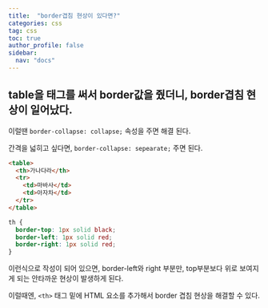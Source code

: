 ```yaml
---
title:  "border겹침 현상이 있다면?"
categories: css
tag: css
toc: true
author_profile: false
sidebar:
  nav: "docs"
---
```


## table을 태그를 써서 border값을 줬더니, border겹침 현상이 일어났다.

이럴땐 `border-collapse: collapse;` 속성을 주면 해결 된다.

간격을 넓히고 싶다면, `border-collapse: sepearate;` 주면 된다.

```html
<table>
  <th>가나다라</th>
  <tr>
    <td>마바사</td>
    <td>아자차</td>
  </tr>
</table>
```

```css
th {
  border-top: 1px solid black;
  border-left: 1px solid red;
  border-right: 1px solid red;
}
```

이런식으로 작성이 되어 있으면, border-left와 right 부분만, top부분보다 위로 보여지게 되는 안타까운 현상이 발생하게 된다.

이럴때엔, `<th>` 태그 밑에 HTML 요소를 추가해서 border 겹침 현상을 해결할 수 있다.